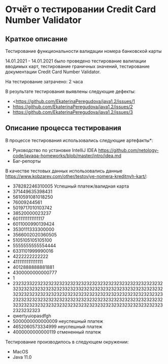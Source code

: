 # Отчёт о тестировании Credit Card Number Validator

## Краткое описание
Тестирование функциональности валидации номера банковской карты

14.01.2021 - 14.01.2021 было проведено тестирование валилации вводимых карт, тестирование граничных значений, тестирование документации Credit Card Number Validator.

На тестирование затрачено: 2 часа

В результате тестирования выявлены следующие дефекты:
* <https://github.com/EkaterinaPeregudova/java1.2/issues/1
* https://github.com/EkaterinaPeregudova/java1.2/issues/2
* https://github.com/EkaterinaPeregudova/java1.2/issues/3

## Описание процесса тестирования

В процессе тестирования использовались следующие артефакты*:
*  Руководство по установке IntelliJ IDEA https://github.com/netology-code/javaqa-homeworks/blob/master/intro/idea.md
*  Баг-репорты


В качестве тестовых данных использовались данные https://www.kobzarev.com/other/testoviye-nomera-kreditnyh-kart/:
* 378282246310005	Успешный платеж/валидная карта
* 371449635398431		
* 5610591081018250
* 76009244561
* 5019717010103742	
* 38520000023237	
* 6011111111111117
* 6011000990139424	
* 3530111333300000	
* 3566002020360505
* 5105105105105100	
* 5555555555554444	
* 6331101999990016
* 4222222222222	
* 4111111111111111	
* 4012888888881881	
* 4300000000000777
* 1
* 232323322323232323232323232323232323232323232323232323232323232323232323233232332323232323232323323232323232323232323232323232323232323232323232323232323232323232323232323232323232323232323232323232323232323232323232323232323232323232323232323232323232323232323232323232323232323232323
* qwertyuiopasdfgh
* 5000000000000009 неуспешный платеж
* 4652060573334999 неуспешный платеж
* 4000000000000119 отмененный платеж


Тестирование производилось в следующем окружении:
* MacOS
* Java 11.0

